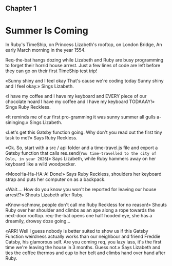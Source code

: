 ## Chapter 1
# Summer Is Coming

In Ruby's TimeShip,
on Princess Lizabeth's rooftop,
on London Bridge,
An early March morning in the year 1554.

Req-the-bat hangs dozing while Lizabeth and Ruby are busy programming to forget their horrid house arrest. Just a few lines of code are left before they can go on their first TimeShip test trip!

«Sunny shiny and I feel okay
That's cause we're coding today
Sunny shiny and I feel okay.»  Sings Lizabeth.

«I have my coffee
and I have my keyboard
and EVERY piece of our chocolate hoard
I have my coffee
and I have my keyboard TODAAAY!» Sings Ruby Reckless.

«It reminds me of our first pro-gramming
it was sunny summer all gulls a-sininging.» Sings Lizabeth.

«Let's get this Gatsby function going. Why don't you read out the first tiny task to me?» Says Ruby Reckless.

«Ok. So, start with a
src / api folder and a
time-travel.js file and
export a Gatsby function that calls
res.send(`You time-travelled to
the city of Oslo,
in year 2026`)» Says Lizabeth, while Ruby hammers away on her keyboard like a wild woodpecker.

«MoooHa-Ha-HA-A! Done!» Says Ruby Reckless, shoulders her keyboard strap and puts her computer on as a backpack.

«Wait.... How do you know you won't be reported for leaving our house arrest!?» Shouts Lizabeth after Ruby.

«Know-schmow, people don't call me Ruby Reckless for no reason!» Shouts Ruby over her shoulder and climbs as an ape along a rope towards the next-door rooftop. req-the-bat opens one half hooded eye, she has a dreamily, drowsy doze going...

«ARR! Well I guess nobody is better suited to show us if this Gatsby Function weirdness actually works than our neighbour and friend Freddie Catsby, his glamorous self. Are you coming req, you lazy lass, it's the first time we're leaving the house in 3 months. Guess not.» Says Lizabeth and ties the coffee thermos and cup to her belt and climbs hand over hand after Ruby.


